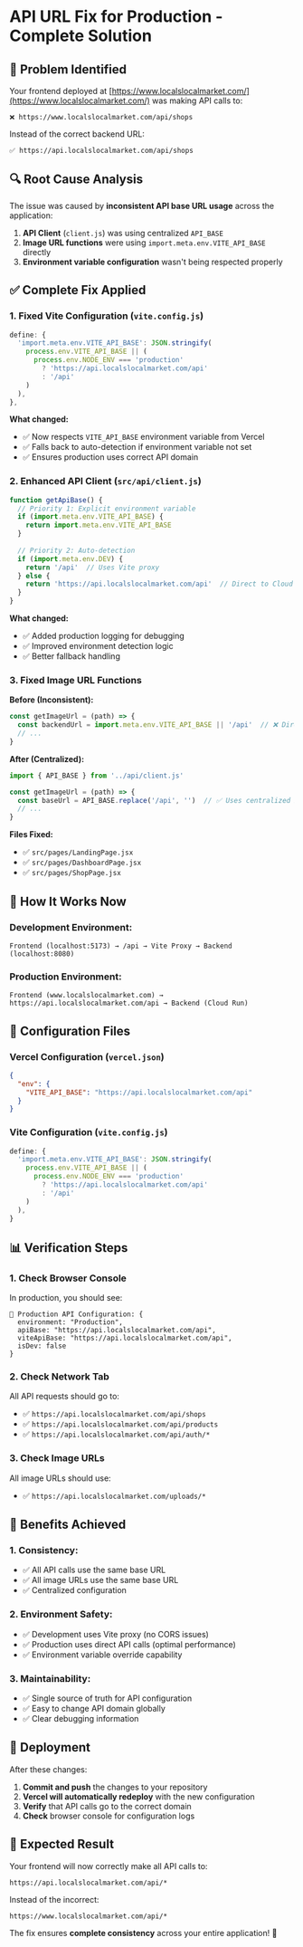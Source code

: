 # API URL Fix for Production - Complete Solution

## 🚨 **Problem Identified**

Your frontend deployed at [https://www.localslocalmarket.com/](https://www.localslocalmarket.com/) was making API calls to:
```
❌ https://www.localslocalmarket.com/api/shops
```

Instead of the correct backend URL:
```
✅ https://api.localslocalmarket.com/api/shops
```

## 🔍 **Root Cause Analysis**

The issue was caused by **inconsistent API base URL usage** across the application:

1. **API Client** (`client.js`) was using centralized `API_BASE`
2. **Image URL functions** were using `import.meta.env.VITE_API_BASE` directly
3. **Environment variable configuration** wasn't being respected properly

## ✅ **Complete Fix Applied**

### **1. Fixed Vite Configuration (`vite.config.js`)**
```javascript
define: {
  'import.meta.env.VITE_API_BASE': JSON.stringify(
    process.env.VITE_API_BASE || (
      process.env.NODE_ENV === 'production' 
        ? 'https://api.localslocalmarket.com/api'
        : '/api'
    )
  ),
},
```

**What changed:**
- ✅ Now respects `VITE_API_BASE` environment variable from Vercel
- ✅ Falls back to auto-detection if environment variable not set
- ✅ Ensures production uses correct API domain

### **2. Enhanced API Client (`src/api/client.js`)**
```javascript
function getApiBase() {
  // Priority 1: Explicit environment variable
  if (import.meta.env.VITE_API_BASE) {
    return import.meta.env.VITE_API_BASE
  }
  
  // Priority 2: Auto-detection
  if (import.meta.env.DEV) {
    return '/api'  // Uses Vite proxy
  } else {
    return 'https://api.localslocalmarket.com/api'  // Direct to Cloud Run
  }
}
```

**What changed:**
- ✅ Added production logging for debugging
- ✅ Improved environment detection logic
- ✅ Better fallback handling

### **3. Fixed Image URL Functions**

**Before (Inconsistent):**
```javascript
const getImageUrl = (path) => {
  const backendUrl = import.meta.env.VITE_API_BASE || '/api'  // ❌ Direct usage
  // ...
}
```

**After (Centralized):**
```javascript
import { API_BASE } from '../api/client.js'

const getImageUrl = (path) => {
  const baseUrl = API_BASE.replace('/api', '')  // ✅ Uses centralized API_BASE
  // ...
}
```

**Files Fixed:**
- ✅ `src/pages/LandingPage.jsx`
- ✅ `src/pages/DashboardPage.jsx`
- ✅ `src/pages/ShopPage.jsx`

## 🚀 **How It Works Now**

### **Development Environment:**
```
Frontend (localhost:5173) → /api → Vite Proxy → Backend (localhost:8080)
```

### **Production Environment:**
```
Frontend (www.localslocalmarket.com) → https://api.localslocalmarket.com/api → Backend (Cloud Run)
```

## 🔧 **Configuration Files**

### **Vercel Configuration (`vercel.json`)**
```json
{
  "env": {
    "VITE_API_BASE": "https://api.localslocalmarket.com/api"
  }
}
```

### **Vite Configuration (`vite.config.js`)**
```javascript
define: {
  'import.meta.env.VITE_API_BASE': JSON.stringify(
    process.env.VITE_API_BASE || (
      process.env.NODE_ENV === 'production' 
        ? 'https://api.localslocalmarket.com/api'
        : '/api'
    )
  ),
}
```

## 📊 **Verification Steps**

### **1. Check Browser Console**
In production, you should see:
```
🚀 Production API Configuration: {
  environment: "Production",
  apiBase: "https://api.localslocalmarket.com/api",
  viteApiBase: "https://api.localslocalmarket.com/api",
  isDev: false
}
```

### **2. Check Network Tab**
All API requests should go to:
- ✅ `https://api.localslocalmarket.com/api/shops`
- ✅ `https://api.localslocalmarket.com/api/products`
- ✅ `https://api.localslocalmarket.com/api/auth/*`

### **3. Check Image URLs**
All image URLs should use:
- ✅ `https://api.localslocalmarket.com/uploads/*`

## 🎯 **Benefits Achieved**

### **1. Consistency:**
- ✅ All API calls use the same base URL
- ✅ All image URLs use the same base URL
- ✅ Centralized configuration

### **2. Environment Safety:**
- ✅ Development uses Vite proxy (no CORS issues)
- ✅ Production uses direct API calls (optimal performance)
- ✅ Environment variable override capability

### **3. Maintainability:**
- ✅ Single source of truth for API configuration
- ✅ Easy to change API domain globally
- ✅ Clear debugging information

## 🚀 **Deployment**

After these changes:

1. **Commit and push** the changes to your repository
2. **Vercel will automatically redeploy** with the new configuration
3. **Verify** that API calls go to the correct domain
4. **Check** browser console for configuration logs

## 🎉 **Expected Result**

Your frontend will now correctly make all API calls to:
```
https://api.localslocalmarket.com/api/*
```

Instead of the incorrect:
```
https://www.localslocalmarket.com/api/*
```

The fix ensures **complete consistency** across your entire application! 🚀
